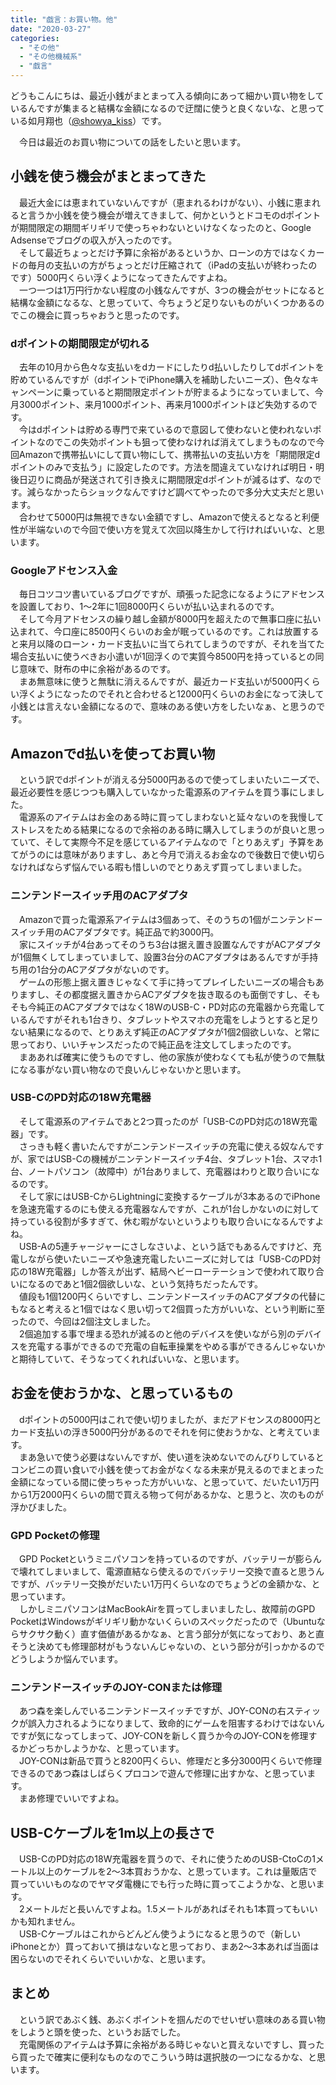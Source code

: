 ```yaml
---
title: "戯言：お買い物。他"
date: "2020-03-27"
categories: 
  - "その他"
  - "その他機械系"
  - "戯言"
---
```


どうもこんにちは、最近小銭がまとまって入る傾向にあって細かい買い物をしているんですが集まると結構な金額になるので迂闊に使うと良くないな、と思っている如月翔也（[@showya\_kiss](http://twitter.com/showya_kiss)）です。  
  
　今日は最近のお買い物についての話をしたいと思います。  

## 小銭を使う機会がまとまってきた

　最近大金には恵まれていないんですが（恵まれるわけがない）、小銭に恵まれると言うか小銭を使う機会が増えてきまして、何かというとドコモのdポイントが期間限定の期間ギリギリで使っちゃわないといけなくなったのと、Google Adsenseでブログの収入が入ったのです。  
　そして最近ちょっとだけ予算に余裕があるというか、ローンの方ではなくカードの毎月の支払いの方がちょっとだけ圧縮されて（iPadの支払いが終わったのです）5000円くらい浮くようになってきたんですよね。  
　一つ一つは1万円行かない程度の小銭なんですが、3つの機会がセットになると結構な金額になるな、と思っていて、今ちょうど足りないものがいくつかあるのでこの機会に買っちゃおうと思ったのです。  

### dポイントの期間限定が切れる

　去年の10月から色々な支払いをdカードにしたりd払いしたりしてdポイントを貯めているんですが（dポイントでiPhone購入を補助したいニーズ）、色々なキャンペーンに乗っていると期間限定ポイントが貯まるようになっていまして、今月3000ポイント、来月1000ポイント、再来月1000ポイントほど失効するのです。  
　今はdポイントは貯める専門で来ているので意図して使わないと使われないポイントなのでこの失効ポイントも狙って使わなければ消えてしまうものなので今回Amazonで携帯払いにして買い物にして、携帯払いの支払い方を「期間限定dポイントのみで支払う」に設定したのです。方法を間違えていなければ明日・明後日辺りに商品が発送されて引き換えに期間限定dポイントが減るはず、なのです。減らなかったらショックなんですけど調べてやったので多分大丈夫だと思います。  
　合わせて5000円は無視できない金額ですし、Amazonで使えるとなると利便性が半端ないので今回で使い方を覚えて次回以降生かして行ければいいな、と思います。  

### Googleアドセンス入金

　毎日コツコツ書いているブログですが、頑張った記念になるようにアドセンスを設置しており、1〜2年に1回8000円くらいが払い込まれるのです。  
　そして今月アドセンスの繰り越し金額が8000円を超えたので無事口座に払い込まれて、今口座に8500円くらいのお金が眠っているのです。これは放置すると来月以降のローン・カード支払いに当てられてしまうのですが、それを当てた場合支払いに使うべきお小遣いが1回浮くので実質今8500円を持っているとの同じ意味で、財布の中に余裕があるのです。  
　まあ無意味に使うと無駄に消えるんですが、最近カード支払いが5000円くらい浮くようになったのでそれと合わせると12000円くらいのお金になって決して小銭とは言えない金額になるので、意味のある使い方をしたいなぁ、と思うのです。  

## Amazonでd払いを使ってお買い物

　という訳でdポイントが消える分5000円あるので使ってしまいたいニーズで、最近必要性を感じつつも購入していなかった電源系のアイテムを買う事にしました。  
　電源系のアイテムはお金のある時に買ってしまわないと延々ないのを我慢してストレスをためる結果になるので余裕のある時に購入してしまうのが良いと思っていて、そして実際今不足を感じているアイテムなので「とりあえず」予算をあてがうのには意味がありますし、あと今月で消えるお金なので後数日で使い切らなければならず悩んでいる暇も惜しいのでとりあえず買ってしまいました。  

### ニンテンドースイッチ用のACアダプタ

　Amazonで買った電源系アイテムは3個あって、そのうちの1個がニンテンドースイッチ用のACアダプタです。純正品で約3000円。  
　家にスイッチが4台あってそのうち3台は据え置き設置なんですがACアダプタが1個無くしてしまっていまして、設置3台分のACアダプタはあるんですが手持ち用の1台分のACアダプタがないのです。  
　ゲームの形態上据え置きじゃなくて手に持ってプレイしたいニーズの場合もありますし、その都度据え置きからACアダプタを抜き取るのも面倒ですし、そもそも今純正のACアダプタではなく18WのUSB-C・PD対応の充電器から充電しているんですがそれも1台きり、タブレットやスマホの充電をしようとすると足りない結果になるので、とりあえず純正のACアダプタが1個2個欲しいな、と常に思っており、いいチャンスだったので純正品を注文してしまったのです。  
　まああれば確実に使うものですし、他の家族が使わなくても私が使うので無駄になる事がない買い物なので良いんじゃないかと思います。  

### USB-CのPD対応の18W充電器

　そして電源系のアイテムであと2つ買ったのが「USB-CのPD対応の18W充電器」です。  
　さっきも軽く書いたんですがニンテンドースイッチの充電に使える奴なんですが、家ではUSB-Cの機械がニンテンドースイッチ4台、タブレット1台、スマホ1台、ノートパソコン（故障中）が1台ありまして、充電器はわりと取り合いになるのです。  
　そして家にはUSB-CからLightningに変換するケーブルが3本あるのでiPhoneを急速充電するのにも使える充電器なんですが、これが1台しかないのに対して持っている役割が多すぎて、休む暇がないというよりも取り合いになるんですよね。  
　USB-Aの5連チャージャーにさしなさいよ、という話でもあるんですけど、充電しながら使いたいニーズや急速充電したいニーズに対しては「USB-CのPD対応の18W充電器」しか答えが出ず、結局ヘビーローテーションで使われて取り合いになるのであと1個2個欲しいな、という気持ちだったんです。  
　値段も1個1200円くらいですし、ニンテンドースイッチのACアダプタの代替にもなると考えると1個ではなく思い切って2個買った方がいいな、という判断に至ったので、今回は2個注文しました。  
　2個追加する事で埋まる恐れが減るのと他のデバイスを使いながら別のデバイスを充電する事ができるので充電の自転車操業をやめる事ができるんじゃないかと期待していて、そうなってくれればいいな、と思います。  

## お金を使おうかな、と思っているもの

　dポイントの5000円はこれで使い切りましたが、まだアドセンスの8000円とカード支払いの浮き5000円分があるのでそれを何に使おうかな、と考えています。  
　まあ急いで使う必要はないんですが、使い道を決めないでのんびりしているとコンビニの買い食いで小銭を使ってお金がなくなる未来が見えるのでまとまった金額になっている間に使っちゃった方がいいな、と思っていて、だいたい1万円から1万2000円くらいの間で買える物って何があるかな、と思うと、次のものが浮かびました。

### GPD Pocketの修理

　GPD Pocketというミニパソコンを持っているのですが、バッテリーが膨らんで壊れてしまいまして、電源直結なら使えるのでバッテリー交換で直ると思うんですが、バッテリー交換がだいたい1万円くらいなのでちょうどの金額かな、と思っています。  
　しかしミニパソコンはMacBookAirを買ってしまいましたし、故障前のGPD PocketはWindowsがギリギリ動かないくらいのスペックだったので（Ubuntuならサクサク動く）直す価値があるかなぁ、と言う部分が気になっており、あと直そうと決めても修理部材がもうないんじゃないの、という部分が引っかかるのでどうしようか悩んでいます。  

### ニンテンドースイッチのJOY-CONまたは修理

　あつ森を楽しんでいるニンテンドースイッチですが、JOY-CONの右スティックが誤入力されるようになりまして、致命的にゲームを阻害するわけではないんですが気になってしまって、JOY-CONを新しく買うか今のJOY-CONを修理するかどっちかしようかな、と思っています。  
　JOY-CONは新品で買うと8200円くらい、修理だと多分3000円くらいで修理できるのであつ森はしばらくプロコンで遊んで修理に出すかな、と思っています。  
　まあ修理でいいですよね。  

## USB-Cケーブルを1m以上の長さで

　USB-CのPD対応の18W充電器を買うので、それに使うためのUSB-CtoCの1メートル以上のケーブルを2〜3本買おうかな、と思っています。これは量販店で買っていいものなのでヤマダ電機にでも行った時に買ってこようかな、と思います。  
　2メートルだと長いんですよね。1.5メートルがあればそれも1本買ってもいいかも知れません。  
　USB-Cケーブルはこれからどんどん使うようになると思うので（新しいiPhoneとか）買っておいて損はないなと思っており、まあ2〜3本あれば当面は困らないのでそれくらいでいいかな、と思います。  

## まとめ

　という訳であぶく銭、あぶくポイントを掴んだのでせいぜい意味のある買い物をしようと頭を使った、というお話でした。  
　充電関係のアイテムは予算に余裕がある時じゃないと買えないですし、買ったら買ったで確実に便利なものなのでこういう時は選択肢の一つになるかな、と思います。
